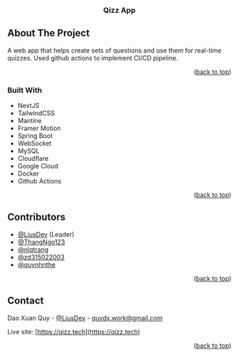 <a name="readme-top"></a>

<br />
<div align="center">

  <h3 align="center">Qizz App</h3>
</div>

<!-- ABOUT THE PROJECT -->
## About The Project

A web app that helps create sets of questions and use them for real-time quizzes. Used github actions to implement CI/CD pipeline.

<p align="right">(<a href="#readme-top">back to top</a>)</p>

### Built With

* NextJS
* TailwindCSS
* Mantine
* Framer Motion
* Spring Boot
* WebSocket
* MySQL
* Cloudflare
* Google Cloud
* Docker
* Github Actions

<p align="right">(<a href="#readme-top">back to top</a>)</p>

<!-- CONTRIBUTING -->
## Contributors

* [@LiusDev](https://github.com/LiusDev) (Leader)
* [@ThangNgo123](https://github.com/ThangNgo123)
* [@nlqtrang](https://github.com/nlqtrang)
* [@zd315022003](https://github.com/zd315022003)
* [@quynhnthe](https://github.com/quynhnthe)

<p align="right">(<a href="#readme-top">back to top</a>)</p>

<!-- CONTACT -->
## Contact

Dao Xuan Quy - [@LiusDev](https://quydx.id.vn) - quydx.work@gmail.com

Live site: [https://qizz.tech](https://qizz.tech)

<p align="right">(<a href="#readme-top">back to top</a>)</p>
